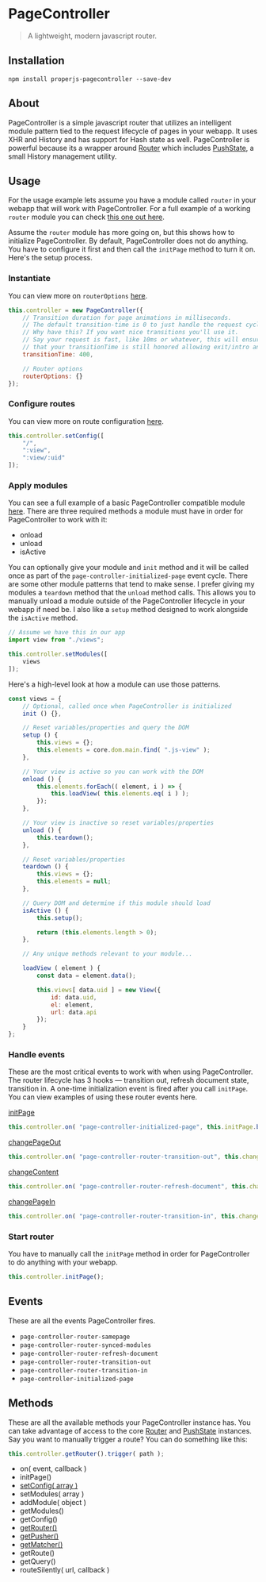 PageController
==============

> A lightweight, modern javascript router.



## Installation

```shell
npm install properjs-pagecontroller --save-dev
```


## About
PageController is a simple javascript router that utilizes an intelligent module pattern tied to the request lifecycle of pages in your webapp. It uses XHR and History and has support for Hash state as well. PageController is powerful because its a wrapper around [Router](https://github.com/ProperJS/Router) which includes [PushState](https://github.com/ProperJS/PushState), a small History management utility.



## Usage
For the usage example lets assume you have a module called `router` in your webapp that will work with PageController. For a full example of a working `router` module you can check [this one out here](https://github.com/kitajchuk/kitajchuk-template-prismic/blob/master/source/js/router.js).

Assume the `router` module has more going on, but this shows how to initialize PageController. By default, PageController does not do anything. You have to configure it first and then call the `initPage` method to turn it on. Here's the setup process.

### Instantiate
You can view more on `routerOptions` [here](https://github.com/ProperJS/Router).

```javascript
this.controller = new PageController({
    // Transition duration for page animations in milliseconds.
    // The default transition-time is 0 to just handle the request cycle.
    // Why have this? If you want nice transitions you'll use it.
    // Say your request is fast, like 10ms or whatever, this will ensure
    // that your transitionTime is still honored allowing exit/intro animations.
    transitionTime: 400,

    // Router options
    routerOptions: {}
});
```

### Configure routes
You can view more on route configuration [here](https://github.com/ProperJS/MatchRoute).

```javascript
this.controller.setConfig([
    "/",
    ":view",
    ":view/:uid"
]);
```

### Apply modules
You can see a full example of a basic PageController compatible module [here](https://github.com/kitajchuk/kitajchuk-template-prismic/blob/master/source/js/views.js). There are three required methods a module must have in order for PageController to work with it:

- onload
- unload
- isActive

You can optionally give your module and `init` method and it will be called once as part of the `page-controller-initialized-page` event cycle. There are some other module patterns that tend to make sense. I prefer giving my modules a `teardown` method that the `unload` method calls. This allows you to manually unload a module outside of the PageController lifecycle in your webapp if need be. I also like a `setup` method designed to work alongside the `isActive` method.

```javascript
// Assume we have this in our app
import view from "./views";

this.controller.setModules([
    views
]);
```

Here's a high-level look at how a module can use those patterns.

```javascript
const views = {
    // Optional, called once when PageController is initialized
    init () {},

    // Reset variables/properties and query the DOM
    setup () {
        this.views = {};
        this.elements = core.dom.main.find( ".js-view" );
    },

    // Your view is active so you can work with the DOM
    onload () {
        this.elements.forEach(( element, i ) => {
            this.loadView( this.elements.eq( i ) );
        });
    },

    // Your view is inactive so reset variables/properties
    unload () {
        this.teardown();
    },

    // Reset variables/properties
    teardown () {
        this.views = {};
        this.elements = null;
    },

    // Query DOM and determine if this module should load
    isActive () {
        this.setup();

        return (this.elements.length > 0);
    },

    // Any unique methods relevant to your module...

    loadView ( element ) {
        const data = element.data();

        this.views[ data.uid ] = new View({
            id: data.uid,
            el: element,
            url: data.api
        });
    }
};
```

### Handle events
These are the most critical events to work with when using PageController. The router lifecycle has 3 hooks — transition out, refresh document state, transition in. A one-time initialization event is fired after you call `initPage`. You can view examples of using these router events here.

[initPage](https://github.com/kitajchuk/kitajchuk-template-prismic/blob/master/source/js/router.js#L105)
```javascript
this.controller.on( "page-controller-initialized-page", this.initPage.bind( this ) );
```

[changePageOut](https://github.com/kitajchuk/kitajchuk-template-prismic/blob/master/source/js/router.js#L180)
```javascript
this.controller.on( "page-controller-router-transition-out", this.changePageOut.bind( this ) );
```

[changeContent](https://github.com/kitajchuk/kitajchuk-template-prismic/blob/master/source/js/router.js#L197)
```javascript
this.controller.on( "page-controller-router-refresh-document", this.changeContent.bind( this ) );
```

[changePageIn](https://github.com/kitajchuk/kitajchuk-template-prismic/blob/master/source/js/router.js#L217)
```javascript
this.controller.on( "page-controller-router-transition-in", this.changePageIn.bind( this ) );
```

### Start router
You have to manually call the `initPage` method in order for PageController to do anything with your webapp.

```javascript
this.controller.initPage();
```



## Events
These are all the events PageController fires.

- `page-controller-router-samepage`
- `page-controller-router-synced-modules`
- `page-controller-router-refresh-document`
- `page-controller-router-transition-out`
- `page-controller-router-transition-in`
- `page-controller-initialized-page`



## Methods
These are all the available methods your PageController instance has. You can take advantage of access to the core [Router](https://github.com/ProperJS/Router) and [PushState](https://github.com/ProperJS/PushState) instances. Say you want to manually trigger a route? You can do something like this:

```javascript
this.controller.getRouter().trigger( path );
```

- on( event, callback )
- initPage()
- [setConfig( array )](https://github.com/ProperJS/MatchRoute)
- setModules( array )
- addModule( object )
- getModules()
- getConfig()
- [getRouter()](https://github.com/ProperJS/Router)
- [getPusher()](https://github.com/ProperJS/PushState)
- [getMatcher()](https://github.com/ProperJS/MatchRoute)
- getRoute()
- getQuery()
- routeSilently( url, callback )
